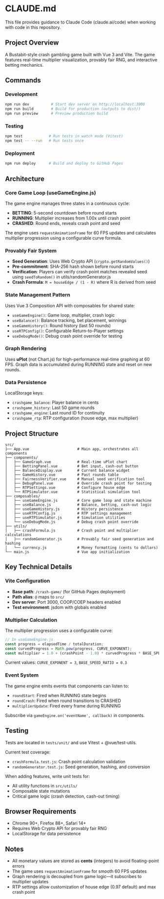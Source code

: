 # CLAUDE.md

This file provides guidance to Claude Code (claude.ai/code) when working with code in this repository.

## Project Overview

A Bustabit-style crash gambling game built with Vue 3 and Vite. The game features real-time multiplier visualization, provably fair RNG, and interactive betting mechanics.

## Commands

### Development
```bash
npm run dev          # Start dev server on http://localhost:3000
npm run build        # Build for production (outputs to dist/)
npm run preview      # Preview production build
```

### Testing
```bash
npm test            # Run tests in watch mode (Vitest)
npm test -- --run   # Run tests once
```

### Deployment
```bash
npm run deploy      # Build and deploy to GitHub Pages
```

## Architecture

### Core Game Loop (useGameEngine.js)
The game engine manages three states in a continuous cycle:
- **BETTING**: 5-second countdown before round starts
- **RUNNING**: Multiplier increases from 1.00x until crash point
- **CRASHED**: Round ends, reveals crash point and seed

The engine uses `requestAnimationFrame` for 60 FPS updates and calculates multiplier progression using a configurable curve formula.

### Provably Fair System
- **Seed Generation**: Uses Web Crypto API (`crypto.getRandomValues()`)
- **Pre-commitment**: SHA-256 hash shown before round starts
- **Verification**: Players can verify crash point matches revealed seed using `seedToRandom()` in utils/randomGenerator.js
- **Crash Formula**: `M = houseEdge / (1 - R)` where R is derived from seed

### State Management Pattern
Uses Vue 3 Composition API with composables for shared state:
- `useGameEngine()`: Game loop, multiplier, crash logic
- `useBalance()`: Balance tracking, bet placement, winnings
- `useGameHistory()`: Round history (last 50 rounds)
- `useRTPConfig()`: Configurable Return-to-Player settings
- `useDebugMode()`: Debug crash point override for testing

### Graph Rendering
Uses **uPlot** (not Chart.js) for high-performance real-time graphing at 60 FPS. Graph data is accumulated during RUNNING state and reset on new rounds.

### Data Persistence
LocalStorage keys:
- `crashgame_balance`: Player balance in cents
- `crashgame_history`: Last 50 game rounds
- `crashgame_engine`: Last round ID for continuity
- `crashgame_rtp`: RTP configuration (house edge, max multiplier)

## Project Structure

```
src/
├── App.vue                      # Main app, orchestrates all components
├── components/
│   ├── GameGraph.vue            # Real-time uPlot chart
│   ├── BettingPanel.vue         # Bet input, cash-out button
│   ├── BalanceDisplay.vue       # Current balance widget
│   ├── GameHistory.vue          # Past rounds table
│   ├── FairnessVerifier.vue     # Manual seed verification tool
│   ├── DebugPanel.vue           # Override crash point for testing
│   ├── RTPSettings.vue          # Configure house edge
│   └── RTPSimulator.vue         # Statistical simulation tool
├── composables/
│   ├── useGameEngine.js         # Core game loop and state machine
│   ├── useBalance.js            # Balance, betting, cash-out logic
│   ├── useGameHistory.js        # History persistence
│   ├── useRTPConfig.js          # RTP settings management
│   ├── useRTPSimulator.js       # Simulation utilities
│   └── useDebugMode.js          # Debug crash point override
├── utils/
│   ├── crashFormula.js          # Crash point and multiplier calculations
│   ├── randomGenerator.js       # Provably fair seed generation and hashing
│   └── currency.js              # Money formatting (cents to dollars)
└── main.js                      # Vue app initialization
```

## Key Technical Details

### Vite Configuration
- **Base path**: `/crash-game/` (for GitHub Pages deployment)
- **Path alias**: `@` maps to `src/`
- **Dev server**: Port 3000, COOP/COEP headers enabled
- **Test environment**: jsdom with globals enabled

### Multiplier Calculation
The multiplier progression uses a configurable curve:
```javascript
// In useGameEngine.js
const progress = elapsedTime / totalDuration;
const curvedProgress = Math.pow(progress, CURVE_EXPONENT);
const multiplier = 1.0 + (crashPoint - 1.0) * curvedProgress * BASE_SPEED_RATIO;
```
Current values: `CURVE_EXPONENT = 3`, `BASE_SPEED_RATIO = 0.3`

### Event System
The game engine emits events that components can listen to:
- `roundStart`: Fired when RUNNING state begins
- `roundCrash`: Fired when round transitions to CRASHED
- `multiplierUpdate`: Fired every frame during RUNNING

Subscribe via `gameEngine.on('eventName', callback)` in components.

## Testing

Tests are located in `tests/unit/` and use Vitest + @vue/test-utils.

Current test coverage:
- `crashFormula.test.js`: Crash point calculation validation
- `randomGenerator.test.js`: Seed generation, hashing, and conversion

When adding features, write unit tests for:
- All utility functions in `src/utils/`
- Composable state mutations
- Critical game logic (crash detection, cash-out timing)

## Browser Requirements

- Chrome 90+, Firefox 88+, Safari 14+
- Requires Web Crypto API for provably fair RNG
- LocalStorage for data persistence

## Notes

- All monetary values are stored as **cents** (integers) to avoid floating-point errors
- The game uses `requestAnimationFrame` for smooth 60 FPS updates
- Graph rendering is decoupled from game logic—it subscribes to multiplier updates
- RTP settings allow customization of house edge (0.97 default) and max crash point
